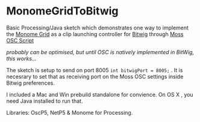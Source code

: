 # MonomeGridToBitwig
Basic Processing/Java sketch which demonstrates one way to implement the [Monome Grid](https://monome.org/) as a clip launching controller for [Bitwig](https://www.bitwig.com/) through [Moss OSC Script](http://www.mossgrabers.de/Software/Bitwig/Bitwig.html)



_probably can be optimised, but until OSC is natively implemented in BitWig, this works..._

The sketch is setup to send on port 8005  ```int bitwigPort = 8005;``` . It is necesrary to set that as receiving port on the Moss OSC settings inside Bitwig preferences. 

I included a Mac and Win prebuild standalone for convience. On OS X , you need Java installed to run that. 


Libraries: OscP5, NetP5 & Monome for Processing.
